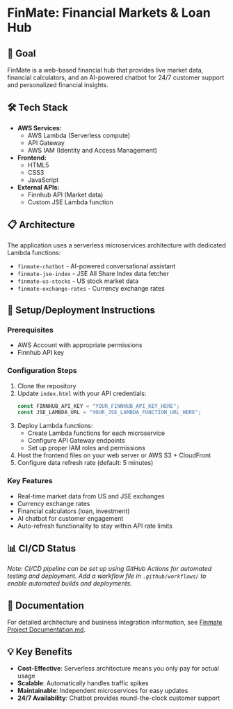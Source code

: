 # FinMate: Financial Markets & Loan Hub

## 🎯 Goal
FinMate is a web-based financial hub that provides live market data, financial calculators, and an AI-powered chatbot for 24/7 customer support and personalized financial insights.

## 🛠️ Tech Stack
- **AWS Services:**
  - AWS Lambda (Serverless compute)
  - API Gateway
  - AWS IAM (Identity and Access Management)
- **Frontend:**
  - HTML5
  - CSS3
  - JavaScript
- **External APIs:**
  - Finnhub API (Market data)
  - Custom JSE Lambda function

## 📋 Architecture
The application uses a serverless microservices architecture with dedicated Lambda functions:
- `finmate-chatbot` - AI-powered conversational assistant
- `finmate-jse-index` - JSE All Share Index data fetcher
- `finmate-us-stocks` - US stock market data
- `finmate-exchange-rates` - Currency exchange rates

## 🚀 Setup/Deployment Instructions

### Prerequisites
- AWS Account with appropriate permissions
- Finnhub API key

### Configuration Steps
1. Clone the repository
2. Update `index.html` with your API credentials:
   ```javascript
   const FINNHUB_API_KEY = "YOUR_FINNHUB_API_KEY_HERE";
   const JSE_LAMBDA_URL = "YOUR_JSE_LAMBDA_FUNCTION_URL_HERE";
   ```
3. Deploy Lambda functions:
   - Create Lambda functions for each microservice
   - Configure API Gateway endpoints
   - Set up proper IAM roles and permissions
4. Host the frontend files on your web server or AWS S3 + CloudFront
5. Configure data refresh rate (default: 5 minutes)

### Key Features
- Real-time market data from US and JSE exchanges
- Currency exchange rates
- Financial calculators (loan, investment)
- AI chatbot for customer engagement
- Auto-refresh functionality to stay within API rate limits

## 📊 CI/CD Status
*Note: CI/CD pipeline can be set up using GitHub Actions for automated testing and deployment. Add a workflow file in `.github/workflows/` to enable automated builds and deployments.*

## 📖 Documentation
For detailed architecture and business integration information, see [Finmate Project Documentation.md](Finmate%20Project%20Documentation.md).

## 💡 Key Benefits
- **Cost-Effective**: Serverless architecture means you only pay for actual usage
- **Scalable**: Automatically handles traffic spikes
- **Maintainable**: Independent microservices for easy updates
- **24/7 Availability**: Chatbot provides round-the-clock customer support
